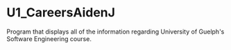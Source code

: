 # U1_CareersAidenJ
Program that displays all of the information regarding University of Guelph's Software Engineering course.
